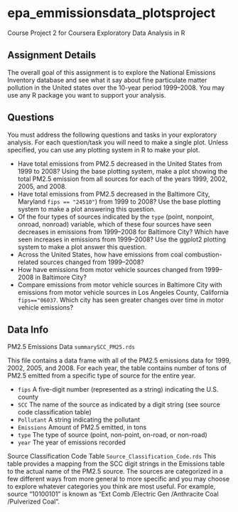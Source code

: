 # epa_emmissionsdata_plotsproject
Course Project 2 for Coursera Exploratory Data Analysis in R 

## Assignment Details
The overall goal of this assignment is to explore the National Emissions Inventory database and see what it say about fine particulate matter pollution in the United states over the 10-year period 1999–2008. You may use any R package you want to support your analysis.

## Questions
You must address the following questions and tasks in your exploratory analysis. For each question/task you will need to make a single plot. Unless specified, you can use any plotting system in R to make your plot.

- Have total emissions from PM2.5 decreased in the United States from 1999 to 2008? Using the base plotting system, make a plot showing the total PM2.5 emission from all sources for each of the years 1999, 2002, 2005, and 2008.
- Have total emissions from PM2.5 decreased in the Baltimore City, Maryland `fips == "24510"`) from 1999 to 2008? Use the base plotting system to make a plot answering this question.
- Of the four types of sources indicated by the `type` (point, nonpoint, onroad, nonroad) variable, which of these four sources have seen decreases in emissions from 1999–2008 for Baltimore City? Which have seen increases in emissions from 1999–2008? Use the ggplot2 plotting system to make a plot answer this question.
- Across the United States, how have emissions from coal combustion-related sources changed from 1999–2008?
- How have emissions from motor vehicle sources changed from 1999–2008 in Baltimore City?
- Compare emissions from motor vehicle sources in Baltimore City with emissions from motor vehicle sources in Los Angeles County, California `fips=="06037`. Which city has seen greater changes over time in motor vehicle emissions?

## Data Info
PM2.5 Emissions Data `summarySCC_PM25.rds`

This file contains a data frame with all of the PM2.5 emissions data for 1999, 2002, 2005, and 2008. For each year, the table contains number of tons of PM2.5 emitted from a specific type of source for the entire year. 

- `fips` A five-digit number (represented as a string) indicating the U.S. county
- `SCC` The name of the source as indicated by a digit string (see source code classification table)
- `Pollutant` A string indicating the pollutant
- `Emissions` Amount of PM2.5 emitted, in tons
- `type` The type of source (point, non-point, on-road, or non-road)
- `year` The year of emissions recorded

Source Classification Code Table `Source_Classification_Code.rds`
This table provides a mapping from the SCC digit strings in the Emissions table to the actual name of the PM2.5 source. The sources are categorized in a few different ways from more general to more specific and you may choose to explore whatever categories you think are most useful. For example, source “10100101” is known as “Ext Comb /Electric Gen /Anthracite Coal /Pulverized Coal”.
